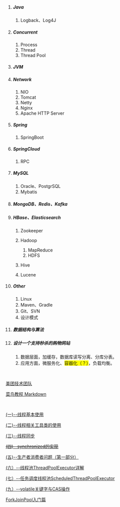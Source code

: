 1. ##### Java

   1. Logback、Log4J

2. ##### Concurrent

   1. Process
   2. Thread
   3. Thread Pool

3. ##### JVM

4. ##### Network

   1. NIO
   2. Tomcat
   3. Netty
   4. Nginx
   5. Apache HTTP Server

5. ##### Spring

   1. SpringBoot

6. ##### SpringCloud

   1. RPC

7. ##### MySQL

   1. Oracle、PostgrSQL
   2. Mybatis

8. ##### MongoDB、Redis、Kafka

9. ##### HBase、Elasticsearch

   1. Zookeeper
   2. Hadoop

      1. MapReduce
      2. HDFS

   3. Hive

   4. Lucene

10. ##### Other

    1. Linux
    2. Maven、Gradle
    3. Git、SVN
    4. 设计模式

11. ##### 数据结构与算法

12. ##### 设计一个支持秒杀的购物网站

    1. 数据层面，加缓存，数据库读写分离、分库分表。
    2. 应用方面，微服务化、<span style="background:yellow">容器化（？）</span>，负载均衡。

<span style=background:red></span>

&nbsp; 

[美团技术团队](https://tech.meituan.com/404.html)

[菜鸟教程 Markdown](https://www.runoob.com/markdown/md-tutorial.html)

&nbsp; 

[(一)--线程基本使用](https://blog.hufeifei.cn/2017/06/14/Java/Java多线程复习与巩固（一）--线程基本使用/)

[(二)--线程相关工具类的使用](https://blog.hufeifei.cn/2017/06/14/Java/Java多线程复习与巩固（二）--线程相关工具类的使用/)

[(三)--线程同步](https://blog.hufeifei.cn/2017/06/14/Java/Java多线程复习与巩固（三）--线程同步/)

~~[(四)--synchronized的实现](https://blog.hufeifei.cn/2017/06/15/Java/Java多线程复习与巩固（四）--synchronized的JVM实现/)~~

[(五)--生产者消费者问题（第一部分）](https://blog.hufeifei.cn/2017/06/26/Java/Java多线程复习与巩固（五）--生产者消费者问题（第一部分）/)

[(六）--线程池ThreadPoolExecutor详解](https://blog.hufeifei.cn/2017/08/14/Java/Java多线程复习与巩固（六）--线程池ThreadPoolExecutor详解/)

[(七）--任务调度线程池ScheduledThreadPoolExecutor](https://blog.hufeifei.cn/2018/02/22/Java/Java多线程复习与巩固（七）--任务调度线程池ScheduledThreadPoolExecutor/)

[(九）--volatile关键字与CAS操作](https://blog.hufeifei.cn/2017/06/27/Java/Java多线程复习与巩固（九）--volatile关键字与CAS操作/)

[ForkJoinPool入门篇](https://blog.hufeifei.cn/2018/09/15/Java/ForkJoinPool/)
